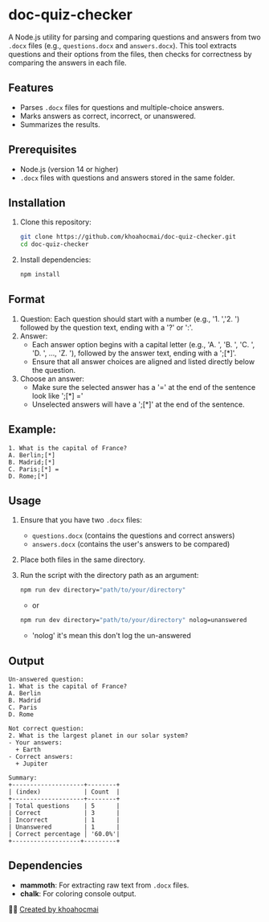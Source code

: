# doc-quiz-checker

A Node.js utility for parsing and comparing questions and answers from two `.docx` files (e.g., `questions.docx` and `answers.docx`). This tool extracts questions and their options from the files, then checks for correctness by comparing the answers in each file.

## Features

- Parses `.docx` files for questions and multiple-choice answers.
- Marks answers as correct, incorrect, or unanswered.
- Summarizes the results.

## Prerequisites

- Node.js (version 14 or higher)
- `.docx` files with questions and answers stored in the same folder.

## Installation

1. Clone this repository:

   ```bash
   git clone https://github.com/khoahocmai/doc-quiz-checker.git
   cd doc-quiz-checker
   ```

2. Install dependencies:
   ```bash
   npm install
   ```

## Format

1. Question: Each question should start with a number (e.g., '1. ','2. ') followed by the question text, ending with a '?' or ':'.
2. Answer:
   - Each answer option begins with a capital letter (e.g., 'A. ', 'B. ', 'C. ', 'D. ', ..., 'Z. '), followed by the answer text, ending with a ';[*]'.
   - Ensure that all answer choices are aligned and listed directly below the question.
3. Choose an answer:
   - Make sure the selected answer has a '=' at the end of the sentence look like ';[*] ='
   - Unselected answers will have a ';[*]' at the end of the sentence.

## Example:

```vbnet
1. What is the capital of France?
A. Berlin;[*]
B. Madrid;[*]
C. Paris;[*] =
D. Rome;[*]
```

## Usage

1. Ensure that you have two `.docx` files:

   - `questions.docx` (contains the questions and correct answers)
   - `answers.docx` (contains the user's answers to be compared)

2. Place both files in the same directory.

3. Run the script with the directory path as an argument:
   ```bash
   npm run dev directory="path/to/your/directory"
   ```
   - or
   ```bash
   npm run dev directory="path/to/your/directory" nolog=unanswered
   ```
   - 'nolog' it's mean this don't log the un-answered

## Output

```vbnet
Un-answered question:
1. What is the capital of France?
A. Berlin
B. Madrid
C. Paris
D. Rome

Not correct question:
2. What is the largest planet in our solar system?
- Your answers:
  + Earth
- Correct answers:
  + Jupiter

Summary:
+--------------------+--------+
| (index)            | Count  |
+--------------------+--------+
| Total questions    | 5      |
| Correct            | 3      |
| Incorrect          | 1      |
| Unanswered         | 1      |
| Correct percentage │ '60.0%'|
+-------------------+---------+
```

## Dependencies

- **mammoth**: For extracting raw text from `.docx` files.
- **chalk**: For coloring console output.

👨‍💻 [Created by khoahocmai](https://github.com/khoahocmai)
